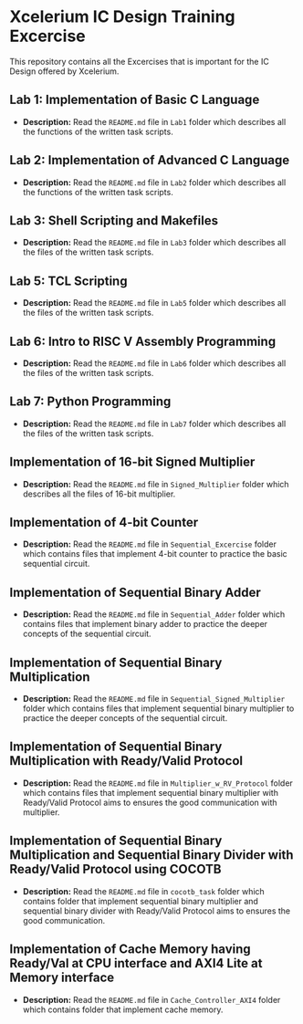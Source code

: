 # Xcelerium IC Design Training Excercise

This repository contains all the Excercises that is important for the IC Design offered by Xcelerium.

## Lab 1: Implementation of Basic C Language

- **Description:** Read the `README.md` file in `Lab1` folder which describes all the functions of the written task scripts. 

## Lab 2: Implementation of Advanced C Language

- **Description:** Read the `README.md` file in `Lab2` folder which describes all the functions of the written task scripts. 


## Lab 3: Shell Scripting and Makefiles

- **Description:** Read the `README.md` file in `Lab3` folder which describes all the files of the written task scripts. 


## Lab 5: TCL Scripting

- **Description:** Read the `README.md` file in `Lab5` folder which describes all the files of the written task scripts. 

## Lab 6: Intro to RISC V Assembly Programming

- **Description:** Read the `README.md` file in `Lab6` folder which describes all the files of the written task scripts. 

## Lab 7: Python Programming

- **Description:** Read the `README.md` file in `Lab7` folder which describes all the files of the written task scripts. 

## Implementation of 16-bit Signed Multiplier

- **Description:** Read the `README.md` file in `Signed_Multiplier` folder which describes all the files of 16-bit multiplier. 

## Implementation of 4-bit Counter

- **Description:** Read the `README.md` file in `Sequential_Excercise` folder which contains files that implement 4-bit counter to practice the basic sequential circuit. 

## Implementation of Sequential Binary Adder

- **Description:** Read the `README.md` file in `Sequential_Adder` folder which contains files that implement binary adder to practice the deeper concepts of the sequential circuit. 

## Implementation of Sequential Binary Multiplication

- **Description:** Read the `README.md` file in `Sequential_Signed_Multiplier` folder which contains files that implement sequential binary multiplier to practice the deeper concepts of the sequential circuit. 

## Implementation of Sequential Binary Multiplication with Ready/Valid Protocol

- **Description:** Read the `README.md` file in `Multiplier_w_RV_Protocol` folder which contains files that implement sequential binary multiplier with Ready/Valid Protocol aims to ensures the good communication with multiplier. 

## Implementation of Sequential Binary Multiplication and Sequential Binary Divider with Ready/Valid Protocol using COCOTB

- **Description:** Read the `README.md` file in `cocotb_task` folder which contains folder that implement sequential binary multiplier and sequential binary divider with Ready/Valid Protocol aims to ensures the good communication. 

## Implementation of Cache Memory having Ready/Val at CPU interface and AXI4 Lite at Memory interface
- **Description:** Read the `README.md` file in `Cache_Controller_AXI4` folder which contains folder that implement cache memory. 
